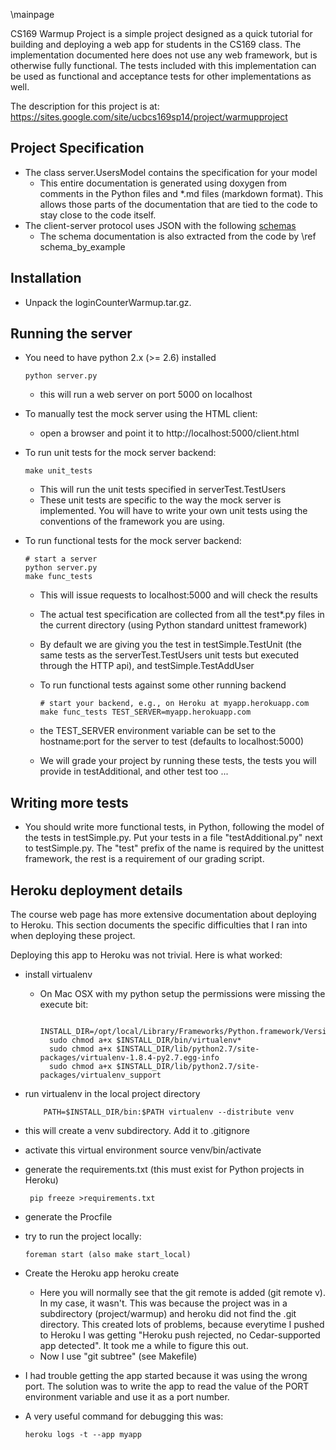 \mainpage

CS169 Warmup Project is a simple project designed as a quick tutorial for building and deploying a web app for students in the CS169 class.
The implementation documented here does not use any web framework, but is otherwise fully functional.
The tests included with this implementation can be used as functional and acceptance tests for other implementations as well.

The description for this project is at: https://sites.google.com/site/ucbcs169sp14/project/warmupproject

Project Specification
-------------------

  - The class server.UsersModel contains the specification for your model
     - This entire documentation is generated using doxygen from comments in the Python files
       and *.md files (markdown format). This allows those parts of the documentation that are tied to the code
       to stay close to the code itself.
  - The client-server protocol uses JSON with the following [schemas](schemas.html)
     - The schema documentation is also extracted from the code by \ref schema_by_example


Installation
-------------

  - Unpack the loginCounterWarmup.tar.gz.

Running the server
------------------
   - You need to have python 2.x (>= 2.6) installed

         python server.py

     - this will run a web server on port 5000 on localhost

   - To manually test the mock server using the HTML client:
     - open a browser and point it to http://localhost:5000/client.html

   - To run unit tests for the mock server backend:

         make unit_tests

      - This will run the unit tests specified in serverTest.TestUsers
      - These unit tests are specific to the way the mock server is implemented. You will have to
        write your own unit tests using the conventions of the framework you are using.

   - To run functional tests for the mock server backend:

         # start a server
         python server.py
         make func_tests

       - This will issue requests to localhost:5000 and will check the results
       - The actual test specification are collected from all the test*.py files in the
        current directory (using Python standard unittest framework)
       - By default we are giving you the test in testSimple.TestUnit (the same tests as the serverTest.TestUsers
         unit tests but executed through the HTTP api), and testSimple.TestAddUser

       - To run functional tests against some other running backend

             # start your backend, e.g., on Heroku at myapp.herokuapp.com
             make func_tests TEST_SERVER=myapp.herokuapp.com

       - the TEST_SERVER environment variable can be set to the hostname:port for
          the server to test (defaults to localhost:5000)
       - We will grade your project by running these tests, the tests you will provide in testAdditional,
         and other test too ...


Writing more tests
-------------------

  - You should write more functional tests, in Python, following the model of the
    tests in testSimple.py. Put your tests in a file "testAdditional.py"
    next to testSimple.py. The "test" prefix of the name is required by the unittest
    framework, the rest is a requirement of our grading script.

Heroku deployment details
---------------

  The course web page has more extensive documentation about deploying to Heroku. This section documents
  the specific difficulties that I ran into when deploying these project.

  Deploying this app to Heroku was not trivial. Here is what worked:

  - install virtualenv
      - On Mac OSX with my python setup the permissions were missing the
        execute bit:

              INSTALL_DIR=/opt/local/Library/Frameworks/Python.framework/Versions/2.7
              sudo chmod a+x $INSTALL_DIR/bin/virtualenv*
              sudo chmod a+x $INSTALL_DIR/lib/python2.7/site-packages/virtualenv-1.8.4-py2.7.egg-info
              sudo chmod a+x $INSTALL_DIR/lib/python2.7/site-packages/virtualenv_support
  - run virtualenv in the local project directory

            PATH=$INSTALL_DIR/bin:$PATH virtualenv --distribute venv
  - this will create a venv subdirectory. Add it to .gitignore
  - activate this virtual environment
       source venv/bin/activate
  - generate the requirements.txt (this must exist for Python projects in
     Heroku)

         pip freeze >requirements.txt
  - generate the Procfile

  - try to run the project locally:

        foreman start (also make start_local)

  - Create the Heroku app
       heroku create
       - Here you will normally see that the git remote is added (git remote
          v). In my case, it wasn't. This was because the project was in a
       subdirectory (project/warmup) and heroku did not find the .git
       directory. This created lots of problems, because everytime I pushed to
       Heroku I was getting "Heroku push rejected, no Cedar-supported app
       detected". It took me a while to figure this out.
       - Now I use "git subtree" (see Makefile)

   - I had trouble getting the app started because it was using the wrong
     port. The solution was to write the app to read the value of the PORT
     environment variable and use it as a port number.

  - A very useful command for debugging this was:

        heroku logs -t --app myapp
    
